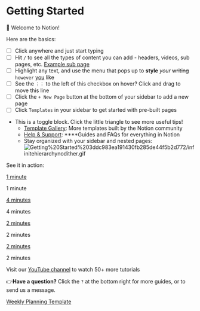 # Getting Started

👋 Welcome to Notion!

Here are the basics:

- [ ] Click anywhere and just start typing
- [ ] Hit `/` to see all the types of content you can add - headers, videos, sub pages, etc.
  [Example sub page](Getting%20Started%203ddc983ea191430fb285de44f5b2d772/Example%20sub%20page%201e2ee6a64fde4613bd177c2799624034.md)
- [ ] Highlight any text, and use the menu that pops up to **style** _your_ ~~writing~~ `however` [you](https://www.notion.so/product) like
- [ ] See the `⋮⋮` to the left of this checkbox on hover? Click and drag to move this line
- [ ] Click the `+ New Page` button at the bottom of your sidebar to add a new page
- [ ] Click `Templates` in your sidebar to get started with pre-built pages
- This is a toggle block. Click the little triangle to see more useful tips!
  - [Template Gallery](https://www.notion.so/Notion-Template-Gallery-181e961aeb5c4ee6915307c0dfd5156d): More templates built by the Notion community
  - [Help & Support](https://www.notion.so/Help-Support-Documentation-e040febf70a94950b8620e6f00005004): \*\*\*\*Guides and FAQs for everything in Notion
  - Stay organized with your sidebar and nested pages:
    ![Getting%20Started%203ddc983ea191430fb285de44f5b2d772/infinitehierarchynodither.gif](Getting%20Started%203ddc983ea191430fb285de44f5b2d772/infinitehierarchynodither.gif)

See it in action:

[1 minute](https://youtu.be/TL_N2pmh9O0)

1 minute

[4 minutes](https://youtu.be/FXIrojSK3Jo)

4 minutes

[2 minutes](https://youtu.be/2Pwzff-uffU)

2 minutes

[2 minutes](https://youtu.be/O8qdvSxDYNY)

2 minutes

Visit our [YouTube channel](http://youtube.com/c/notion) to watch 50+ more tutorials

👉**Have a question?** Click the `?` at the bottom right for more guides, or to send us a message.

[Weekly Planning Template](Getting%20Started%203ddc983ea191430fb285de44f5b2d772/Weekly%20Planning%20Template%2034e3da7cccde4803919da812e2c9740b.md)
